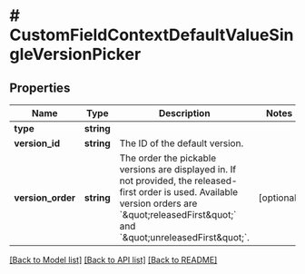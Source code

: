 # # CustomFieldContextDefaultValueSingleVersionPicker

## Properties

Name | Type | Description | Notes
------------ | ------------- | ------------- | -------------
**type** | **string** |  |
**version_id** | **string** | The ID of the default version. |
**version_order** | **string** | The order the pickable versions are displayed in. If not provided, the released-first order is used. Available version orders are &#x60;\&quot;releasedFirst\&quot;&#x60; and &#x60;\&quot;unreleasedFirst\&quot;&#x60;. | [optional]

[[Back to Model list]](../../README.md#models) [[Back to API list]](../../README.md#endpoints) [[Back to README]](../../README.md)
